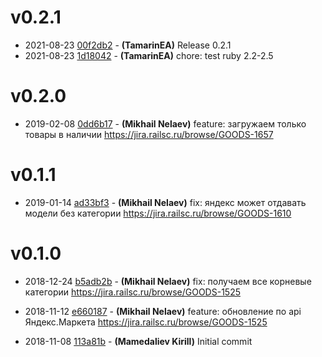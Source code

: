 # v0.2.1

* 2021-08-23 [00f2db2](../../commit/00f2db2) - __(TamarinEA)__ Release 0.2.1 
* 2021-08-23 [1d18042](../../commit/1d18042) - __(TamarinEA)__ chore: test ruby 2.2-2.5 

# v0.2.0

* 2019-02-08 [0dd6b17](../../commit/0dd6b17) - __(Mikhail Nelaev)__ feature: загружаем только товары в наличии 
https://jira.railsc.ru/browse/GOODS-1657

# v0.1.1

* 2019-01-14 [ad33bf3](../../commit/ad33bf3) - __(Mikhail Nelaev)__ fix: яндекс может отдавать модели без категории 
https://jira.railsc.ru/browse/GOODS-1610

# v0.1.0

* 2018-12-24 [b5adb2b](../../commit/b5adb2b) - __(Mikhail Nelaev)__ fix: получаем все корневые категории 
https://jira.railsc.ru/browse/GOODS-1525

* 2018-11-12 [e660187](../../commit/e660187) - __(Mikhail Nelaev)__ feature: обновление по api Яндекс.Маркета 
https://jira.railsc.ru/browse/GOODS-1525

* 2018-11-08 [113a81b](../../commit/113a81b) - __(Mamedaliev Kirill)__ Initial commit 
